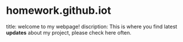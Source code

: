 # homework.github.iot
title: welcome to my webpage!
discription: This is where you find latest **updates** about my project, please check here often.
